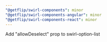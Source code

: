 ```yaml
---
"@getflip/swirl-components": minor
"@getflip/swirl-components-angular": minor
"@getflip/swirl-components-react": minor
---
```


Add "allowDeselect" prop to swirl-option-list
